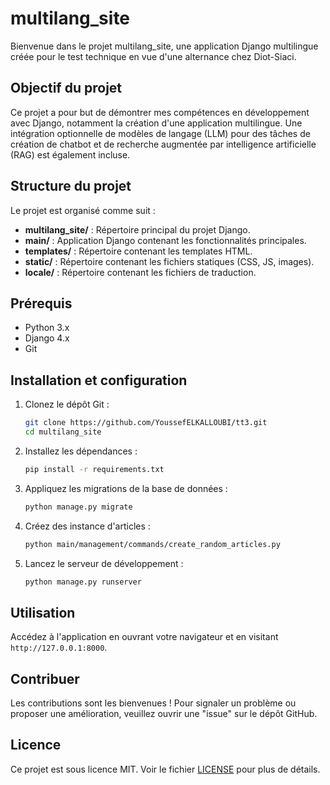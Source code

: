# multilang_site

Bienvenue dans le projet multilang_site, une application Django multilingue créée pour le test technique en vue d'une alternance chez Diot-Siaci.

## Objectif du projet
Ce projet a pour but de démontrer mes compétences en développement avec Django, notamment la création d'une application multilingue. Une intégration optionnelle de modèles de langage (LLM) pour des tâches de création de chatbot et de recherche augmentée par intelligence artificielle (RAG) est également incluse.

## Structure du projet
Le projet est organisé comme suit :

- **multilang_site/** : Répertoire principal du projet Django.
- **main/** : Application Django contenant les fonctionnalités principales.
- **templates/** : Répertoire contenant les templates HTML.
- **static/** : Répertoire contenant les fichiers statiques (CSS, JS, images).
- **locale/** : Répertoire contenant les fichiers de traduction.

## Prérequis
- Python 3.x
- Django 4.x
- Git

## Installation et configuration

1. Clonez le dépôt Git :

    ```bash
    git clone https://github.com/YoussefELKALLOUBI/tt3.git
    cd multilang_site
    ```

2. Installez les dépendances :

    ```bash
    pip install -r requirements.txt
    ```

3. Appliquez les migrations de la base de données :

    ```bash
    python manage.py migrate
    ```

4. Créez des instance d'articles :

    ```bash
    python main/management/commands/create_random_articles.py
    ```


5. Lancez le serveur de développement :

    ```bash
    python manage.py runserver
    ```

## Utilisation
Accédez à l'application en ouvrant votre navigateur et en visitant `http://127.0.0.1:8000`.

## Contribuer
Les contributions sont les bienvenues ! Pour signaler un problème ou proposer une amélioration, veuillez ouvrir une "issue" sur le dépôt GitHub.

## Licence
Ce projet est sous licence MIT. Voir le fichier [LICENSE](LICENSE) pour plus de détails.

